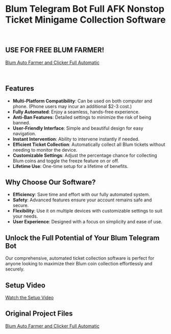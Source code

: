 # Blum Telegram Bot Full AFK Nonstop Ticket Minigame Collection Software
<br>

## USE FOR FREE BLUM FARMER!
[Blum Auto Farmer and Clicker Full Automatic](https://codeshare.me/c/14pfj9idi1gi9wxs)

<br>

## Features
- **Multi-Platform Compatibility**: Can be used on both computer and phone. (Phone users may incur an additional $2-3 cost.)
- **Fully Automated**: Enjoy a seamless, hands-free experience.
- **Anti-Ban Features**: Detailed settings to minimize the risk of being banned.
- **User-Friendly Interface**: Simple and beautiful design for easy navigation.
- **Instant Intervention**: Ability to intervene instantly if needed.
- **Efficient Ticket Collection**: Automatically collect all Blum tickets without needing to monitor the device.
- **Customizable Settings**: Adjust the percentage chance for collecting Blum coins and toggle the freeze feature on or off.
- **Lifetime Use**: One-time setup for a lifetime of benefits.

## Why Choose Our Software?
- **Efficiency**: Save time and effort with our fully automated system.
- **Safety**: Advanced features ensure your account remains safe and secure.
- **Flexibility**: Use it on multiple devices with customizable settings to suit your needs.
- **User Experience**: Designed with a focus on simplicity and ease of use.

## Unlock the Full Potential of Your Blum Telegram Bot
Our comprehensive, automated ticket collection software is perfect for anyone looking to maximize their Blum coin collection effortlessly and securely.

## Setup Video
[Watch the Setup Video](https://www.youtube.com/watch?v=RJ84fMLJCaw)

## Original Project Files
[Blum Auto Farmer and Clicker Full Automatic](https://codeshare.me/c/14pfj9idi1gi9wxs)

